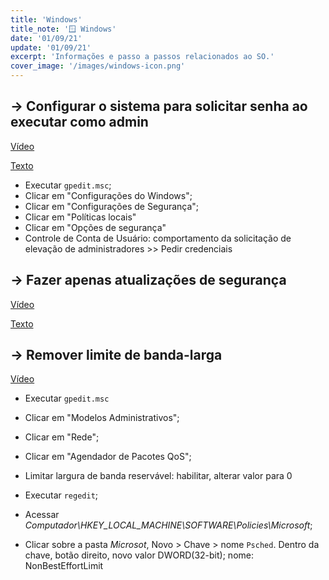 ```yaml
---
title: 'Windows'
title_note: '🪟 Windows'
date: '01/09/21'
update: '01/09/21'
excerpt: 'Informações e passo a passos relacionados ao SO.'
cover_image: '/images/windows-icon.png'
---
```


## -> Configurar o sistema para solicitar senha ao executar como admin

[Vídeo](https://www.youtube.com/watch?v=AIks8BQa4to)

[Texto](https://www.majorgeeks.com/content/page/enable_group_policy_editor_in_windows_10_home_edition.html)

- Executar `gpedit.msc`;
- Clicar em "Configurações do Windows";
- Clicar em "Configurações de Segurança";
- Clicar em "Políticas locais"
- Clicar em "Opções de segurança"
- Controle de Conta de Usuário: comportamento da solicitação de elevação de administradores >> Pedir credenciais

## -> Fazer apenas atualizações de segurança

[Vídeo](https://www.youtube.com/watch?v=HryjIsPx6Zg)

[Texto](https://christitus.com/windows-update-security-only/)

## -> Remover limite de banda-larga

[Vídeo](https://www.youtube.com/watch?v=7u1miYJmJ_4)

- Executar `gpedit.msc`
- Clicar em "Modelos Administrativos";
- Clicar em "Rede";
- Clicar em "Agendador de Pacotes QoS";
- Limitar largura de banda reservável: habilitar, alterar valor para 0

- Executar `regedit`;
- Acessar *Computador\HKEY_LOCAL_MACHINE\SOFTWARE\Policies\Microsoft*;
- Clicar sobre a pasta *Microsot*, Novo > Chave > nome `Psched`. Dentro da chave, botão direito, novo valor DWORD(32-bit); nome: NonBestEffortLimit
